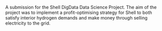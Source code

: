 A submission for the Shell DigData Data Science Project. The aim of the project was to implement a profit-optimising strategy for Shell to both satisfy interior hydrogen demands and make money through selling electricity to the grid.
